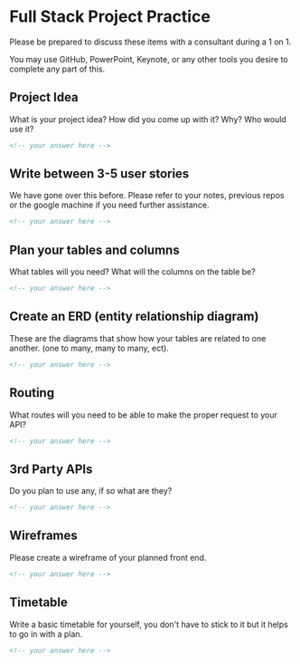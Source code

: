 # Full Stack Project Practice

Please be prepared to discuss these items with a consultant during a 1 on 1.

You may use GitHub, PowerPoint, Keynote, or any other tools you desire to
complete any part of this.

## Project Idea

What is your project idea?  How did you come up with it? Why? Who would use it?

```md
<!-- your answer here -->
```

## Write between 3-5 user stories

We have gone over this before. Please refer to your notes, previous repos or the
google machine if you need further assistance.

```md
<!-- your answer here -->
```

## Plan your tables and columns

What tables will you need? What will the columns on the table be?

```md
<!-- your answer here -->
```

## Create an ERD (entity relationship diagram)

These are the diagrams that show how your tables are related to one another.
(one to many, many to many, ect).

```md
<!-- your answer here -->
```

## Routing

What routes will you need to be able to make the proper request to your API?

```md
<!-- your answer here -->
```

## 3rd Party APIs

Do you plan to use any, if so what are they?

```md
<!-- your answer here -->
```

## Wireframes

Please create a wireframe of your planned front end.

```md
<!-- your answer here -->
```

## Timetable

Write a basic timetable for yourself, you don't have to stick to it but it
helps to go in with a plan.

```md
<!-- your answer here -->
```
